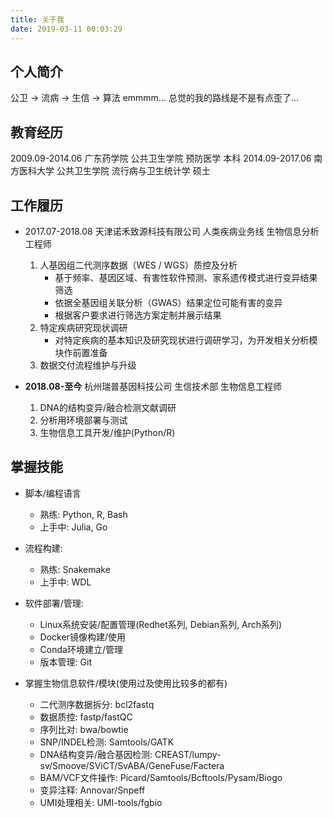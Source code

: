 ```yaml
---
title: 关于我
date: 2019-03-11 00:03:29
---
```


## 个人简介
公卫 -> 流病 -> 生信 -> 算法 emmmm... 总觉的我的路线是不是有点歪了...

## 教育经历
2009.09-2014.06 广东药学院 公共卫生学院 预防医学 本科
2014.09-2017.06 南方医科大学 公共卫生学院 流行病与卫生统计学 硕士


## 工作履历


- 2017.07-2018.08 天津诺禾致源科技有限公司 人类疾病业务线 生物信息分析工程师
    1. 人基因组二代测序数据（WES / WGS）质控及分析
        - 基于频率、基因区域、有害性软件预测、家系遗传模式进行变异结果筛选
        - 依据全基因组关联分析（GWAS）结果定位可能有害的变异 
        - 根据客户要求进行筛选方案定制并展示结果
    2. 特定疾病研究现状调研 
        - 对特定疾病的基本知识及研究现状进行调研学习，为开发相关分析模块作前置准备
    3. 数据交付流程维护与升级


- **2018.08-至今** 杭州瑞普基因科技公司 生信技术部 生物信息工程师
    1. DNA的结构变异/融合检测文献调研
    2. 分析用环境部署与测试
    3. 生物信息工具开发/维护(Python/R)


## 掌握技能

- 脚本/编程语言
    + 熟练: Python, R, Bash
    + 上手中: Julia, Go


- 流程构建:
    - 熟练: Snakemake
    - 上手中: WDL


- 软件部署/管理:
    - Linux系统安装/配置管理(Redhet系列, Debian系列, Arch系列)
    - Docker镜像构建/使用
    - Conda环境建立/管理
    - 版本管理: Git


- 掌握生物信息软件/模块(使用过及使用比较多的都有)
    - 二代测序数据拆分: bcl2fastq
    - 数据质控: fastp/fastQC
    - 序列比对: bwa/bowtie
    - SNP/INDEL检测: Samtools/GATK
    - DNA结构变异/融合基因检测: CREAST/lumpy-sv/Smoove/SViCT/SvABA/GeneFuse/Factera
    - BAM/VCF文件操作: Picard/Samtools/Bcftools/Pysam/Biogo
    - 变异注释: Annovar/Snpeff
    - UMI处理相关: UMI-tools/fgbio
    
